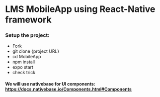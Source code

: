 # LMS MobileApp using React-Native framework
### Setup the project:

- Fork
- git clone {project URL}
- cd MobileApp
- npm install
- expo start
- check trick
#### We will use nativebase for UI components: https://docs.nativebase.io/Components.html#Components
